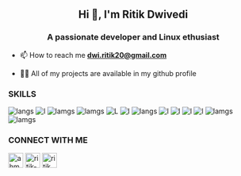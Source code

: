 <h2 align="center">Hi 👋, I'm Ritik Dwivedi </h2>
<h3 align="center">A passionate developer and Linux ethusiast</h3>

- 📫 How to reach me **dwi.ritik20@gmail.com**

- 👨‍💻 All of my projects are available in my github profile

### SKILLS 
![langs](https://img.shields.io/badge/Python-FFD43B?style=for-the-badge&logo=python&logoColor=darkgreen)
![l](https://img.shields.io/badge/Django-092E20?style=for-the-badge&logo=django&logoColor=green)
![lamgs](https://img.shields.io/badge/JavaScript-F7DF1E?style=for-the-badge&logo=javascript&logoColor=black)
![lamgs](https://img.shields.io/badge/Golang-00ADD8?style=for-the-badge&logo=go&logoColor=black)
![L](https://img.shields.io/badge/Node.js-43853D?style=for-the-badge&logo=node-dot-js&logoColor=white)
![l](https://img.shields.io/badge/HTML5-E34F26?style=for-the-badge&logo=html5&logoColor=white) 
![langs](https://img.shields.io/badge/CSS3-1572B6?style=for-the-badge&logo=css3&logoColor=white)
![l](https://img.shields.io/badge/C++-00599C.svg?&style=for-the-badge&logo=cplusplus&logoColor=white)
![l](https://img.shields.io/badge/NextJs-000000?style=for-the-badge&logo=next.js&logoColor=61DAFB)
![l](https://img.shields.io/badge/Vue-4FC08D?style=for-the-badge&logo=vue.js&logoColor=white)
![l](https://img.shields.io/badge/firebase-ffca28?style=for-the-badge&logo=firebase&logoColor=black)
![lamgs](https://img.shields.io/badge/Postgresql-4169E1?style=for-the-badge&logo=postgresql&logoColor=black)
![lamgs](https://img.shields.io/badge/linux-FCC624?style=for-the-badge&logo=linux&logoColor=black)


### CONNECT WITH ME
<p align="left">
<a href="https://twitter.com/ahm_ritik" target="blank"><img align="center" src="https://img.icons8.com/fluent/50/000000/twitter.png" alt="ahm_ritik" width="30" width="30" /></a>
<a href="https://linkedin.com/in/ritik-dwivedi-7899581b2" target="blank"><img align="center" src="https://img.icons8.com/fluent/48/000000/linkedin.png" alt="ritik-dwivedi-7899581b2"  width="30" /></a>
<a href="https://instagram.com/ritik_dwivedi12" target="blank"><img align="center" src="https://img.icons8.com/fluent/48/000000/instagram-new.png" alt="ritik_dwivedi12" width="30" /></a>
</p>


